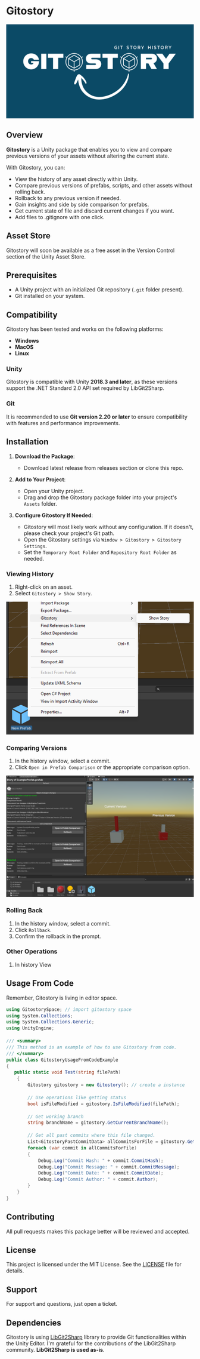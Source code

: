 # Gitostory

![Gitostory Logo](Images/gitostory_logo.png)

## Overview

**Gitostory** is a Unity package that enables you to view and compare previous versions of your assets without altering the current state.

With Gitostory, you can:
- View the history of any asset directly within Unity.
- Compare previous versions of prefabs, scripts, and other assets without rolling back.
- Rollback to any previous version if needed.
- Gain insights and side by side comparison for prefabs.
- Get current state of file and discard current changes if you want.
- Add files to .gitignore with one click.

## Asset Store

Gitostory will soon be available as a free asset in the Version Control section of the Unity Asset Store.

## Prerequisites

- A Unity project with an initialized Git repository (`.git` folder present).
- Git installed on your system.

## Compatibility

Gitostory has been tested and works on the following platforms:
- **Windows**
- **MacOS**
- **Linux**

### Unity

Gitostory is compatible with Unity **2018.3 and later**, as these versions support the .NET Standard 2.0 API set required by LibGit2Sharp.

### Git

It is recommended to use **Git version 2.20 or later** to ensure compatibility with features and performance improvements.


## Installation

1. **Download the Package**:
    - Download latest release from releases section or clone this repo.

2. **Add to Your Project**:
    - Open your Unity project.
    - Drag and drop the Gitostory package folder into your project's `Assets` folder.

3. **Configure Gitostory If Needed**:
    - Gitostory will most likely work without any configuration. If it doesn't, please check your project's Git path.
    - Open the Gitostory settings via `Window > Gitostory > Gitostory Settings`.
    - Set the `Temporary Root Folder` and `Repository Root Folder` as needed.


### Viewing History

1. Right-click on an asset.
2. Select `Gitostory > Show Story`.

![Show History](Images/gitostory_usg.png)

### Comparing Versions

1. In the history window, select a commit.
2. Click `Open in Prefab Comparison` or the appropriate comparison option.

![Comparison View](Images/gitostory_prefab.png) 

### Rolling Back

1. In the history window, select a commit.
2. Click `Rollback`.
3. Confirm the rollback in the prompt.

### Other Operations

1. In history View 

## Usage From Code

Remember, Gitostory is living in editor space.

```csharp
using GitostorySpace; // import gitostory space
using System.Collections;
using System.Collections.Generic;
using UnityEngine;

/// <summary>
/// This method is an example of how to use Gitostory from code.
/// </summary>
public class GitostoryUsageFromCodeExample 
{
   public static void Test(string filePath)
    {
        Gitostory gitostory = new Gitostory(); // create a instance

        // Use operations like getting status
        bool isFileModified = gitostory.IsFileModified(filePath); 

        // Get working branch
        string branchName = gitostory.GetCurrentBranchName();

        // Get all past commits where this file changed.
        List<GitostoryPastCommitData> allCommitsForFile = gitostory.GetAllCommits(filePath);
        foreach (var commit in allCommitsForFile)
        {
            Debug.Log("Commit Hash: " + commit.CommitHash);
            Debug.Log("Commit Message: " + commit.CommitMessage);
            Debug.Log("Commit Date: " + commit.CommitDate);
            Debug.Log("Commit Author: " + commit.Author);
        }
    }
}
```



## Contributing

All pull requests makes this package better will be reviewed and accepted.

## License

This project is licensed under the MIT License. See the [LICENSE](LICENSE) file for details.

## Support

For support and questions, just open a ticket.


## Dependencies

Gitostory is using [LibGit2Sharp](https://github.com/libgit2/libgit2sharp) library to provide Git functionalities within the Unity Editor. I'm grateful for the contributions of the LibGit2Sharp community. **LibGit2Sharp is used as-is**.


